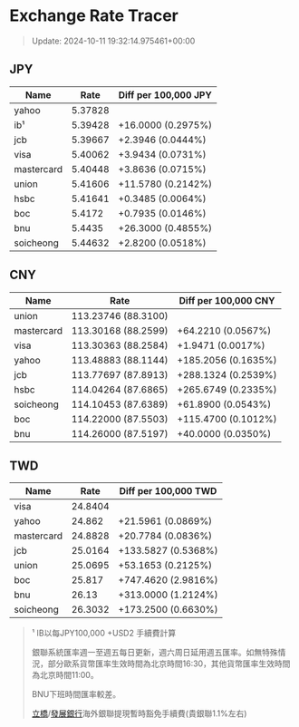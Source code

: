 # Exchange Rate Tracer

> Update: 2024-10-11 19:32:14.975461+00:00

## JPY

| Name       |    Rate | Diff per 100,000 JPY   |
|------------|---------|------------------------|
| yahoo      | 5.37828 |                        |
| ib¹        | 5.39428 | +16.0000 (0.2975%)     |
| jcb        | 5.39667 | +2.3946 (0.0444%)      |
| visa       | 5.40062 | +3.9434 (0.0731%)      |
| mastercard | 5.40448 | +3.8636 (0.0715%)      |
| union      | 5.41606 | +11.5780 (0.2142%)     |
| hsbc       | 5.41641 | +0.3485 (0.0064%)      |
| boc        | 5.4172  | +0.7935 (0.0146%)      |
| bnu        | 5.4435  | +26.3000 (0.4855%)     |
| soicheong  | 5.44632 | +2.8200 (0.0518%)      |

## CNY

| Name       | Rate                | Diff per 100,000 CNY   |
|------------|---------------------|------------------------|
| union      | 113.23746	(88.3100) |                        |
| mastercard | 113.30168	(88.2599) | +64.2210 (0.0567%)     |
| visa       | 113.30363	(88.2584) | +1.9471 (0.0017%)      |
| yahoo      | 113.48883	(88.1144) | +185.2056 (0.1635%)    |
| jcb        | 113.77697	(87.8913) | +288.1324 (0.2539%)    |
| hsbc       | 114.04264	(87.6865) | +265.6749 (0.2335%)    |
| soicheong  | 114.10453	(87.6389) | +61.8900 (0.0543%)     |
| boc        | 114.22000	(87.5503) | +115.4700 (0.1012%)    |
| bnu        | 114.26000	(87.5197) | +40.0000 (0.0350%)     |

## TWD

| Name       |    Rate | Diff per 100,000 TWD   |
|------------|---------|------------------------|
| visa       | 24.8404 |                        |
| yahoo      | 24.862  | +21.5961 (0.0869%)     |
| mastercard | 24.8828 | +20.7784 (0.0836%)     |
| jcb        | 25.0164 | +133.5827 (0.5368%)    |
| union      | 25.0695 | +53.1653 (0.2125%)     |
| boc        | 25.817  | +747.4620 (2.9816%)    |
| bnu        | 26.13   | +313.0000 (1.2124%)    |
| soicheong  | 26.3032 | +173.2500 (0.6630%)    |


> ¹ IB以每JPY100,000 +USD2 手續費計算
>
> 銀聯系統匯率週一至週五每日更新，週六周日延用週五匯率。如無特殊情況，部分歐系貨幣匯率生效時間為北京時間16:30，其他貨幣匯率生效時間為北京時間11:00。
>
> BNU下班時間匯率較差。
>
> [立橋](https://www.wlbank.com.mo/uploads/ueditor/file/20181211/1544536513900230.pdf)/[發展銀行](https://www.mdb.com.mo/Service_Charges_20230728.pdf)海外銀聯提現暫時豁免手續費(貴銀聯1.1%左右)

